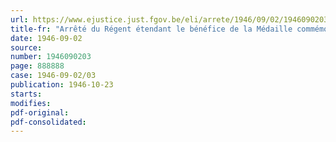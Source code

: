 ```yaml
---
url: https://www.ejustice.just.fgov.be/eli/arrete/1946/09/02/1946090203/justel
title-fr: "Arrêté du Régent étendant le bénéfice de la Médaille commémorative 1940-1945 aux militaires européens qui ont fait partie de la Force publique durant la guerre 1940-1945"
date: 1946-09-02
source:
number: 1946090203
page: 888888
case: 1946-09-02/03
publication: 1946-10-23
starts:
modifies:
pdf-original:
pdf-consolidated:
---
```


